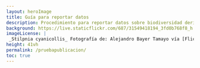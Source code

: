 ```yaml
---
layout: heroImage
title: Guía para reportar datos
description: Procedimiento para reportar datos sobre biodiversidad derivados de permisos de recolección y contratos de acceso a recursos genéticos.
background: https://live.staticflickr.com/687/31549418194_3fd0b768f8_h.jpg
imageLicense: |
 _Stilpnia cyanicollis_ Fotografía de: Alejandro Bayer Tamayo vía [Flickr](https://flickr.com/photos/alejobayer/31549418194){:target="_blank"}
height: 41vh
permalink: /pruebapublicacion/
toc: true
---
```


<head>
      <style>
          .mx-auto {
              display: inline-flex;
              justify-content: center;
              width: 100%;
          }
          td.Encabezado strong {
              color: white;
          }
          .Encabezado {
              background-color: #9fc56d;
              color: white;
          }
          table td:nth-child(1) {
              border-right: 1px solid#dddddd;
          }

          table td:nth-child(2) {
              border-right: 1px solid #dddddd;
          }
          p.Contenedor {
              border: 1px solid #dddddd;
              border-radius: 9px;
              padding: 16px;
          }

          .btn:hover {
              background-color: #0056b3;
          }

          /* Estilos del Modal */
          .modal {
              position: fixed;
              top: 0;
              left: 0;
              width: 100%;
              height: 100%;
              background-color: rgba(0, 0, 0, 0.5);
              display: none; /* Oculto por defecto */
          }

          /* Mostrar modal cuando es objetivo (clic en el enlace) */
          .modal:target {
              display: flex;
              align-items: center;
              justify-content: center;
          }

          /* Contenido del Modal */
          .modal-content {
              background-color: #fff;
              padding: 36px;
              border-radius: 5px;
              width: 80%;
              box-shadow: 0 4px 10px rgba(0, 0, 0, 0.3);
              border-radius: 22px;
          }
          .modal-content tr {
              border-bottom: 1px solid #ddd;
          }

          /* Botón para cerrar */
          .close {
              background-color: #e8ebeb;
              color: #aaa;
              font-size: 28px;
              font-weight: bold;
              text-decoration: none;
              position: absolute;
              right: 9px;
              top: 8px;
              display: inline-flex;
              border-radius: 50%;
              height: 39px;
              width: 39px;
              align-items: center;
              justify-content: center;
          }

          .close:hover {
              color: #ffffff;
              background-color: #9fc56d;
          }
      </style>
</head>


**Antes de empezar: reportar y publicar tienen alcances distintos**. La publicación de datos abiertos sobre biodiversidad es un ejercicio voluntario; por otro lado, el reporte es un proceso para dar cumplimento a la regulación ambiental.

Una explicación sobre ambos modelos y su alcance está disponible en este artículo: [Reportar y publicar datos sobre biodiversidad tienen alcances diferentes: ¿los conoces?](https://biodiversidad.co/post/2022/diferencias-entre-publicar-reportar-datos-biodiversidad/){:target="_blank"}


<div class="mx-auto">
  <a href="#modal" class="button is-primary">Encuentra aquí las diferencias y ventajas entre publicaciones</a>
</div>

<!-- Modal -->
<div id="modal" class="modal">
  <div class="modal-content">
    <a href="#" class="close">×</a>
    <p class="Contenedor">
      Tenga en <strong>cuenta las opciones disponibles al momento de realizar una publicación</strong>...
    </p>
  </div>
</div>


## Guía para reportar

![](/compartir/Imagenes/guia-para-reportar-datos.png)

<p align="center"><iframe width="100%" height="400" src="https://www.youtube.com/embed/tGzANPQWi7Y" title="YouTube video player" frameborder="0" allow="accelerometer; autoplay; clipboard-write; encrypted-media; gyroscope; picture-in-picture" allowfullscreen></iframe></p>
<br/>

**Enlaces a las herramientas para reportar los datos y generar el certificado de reporte**:

   [Herramienta IPT](http://ipt.biodiversidad.co/permisos){:target="_blank" .button .is-primary}      [Herramienta CR-SiB](http://biodiversidad.co//certificados/publicacion-permisos/){:target="_blank" .button .is-primary}


## 1. Crear el nuevo recurso

La creación del recurso se hace mediante la herramienta de publicación integrada de datos (IPT, del inglés Integrated Publishing Toolkit), para esto se debe contar con el **conjunto de datos estandarizado y las credenciales de acceso**.


### 1.1 Solicitar credenciales de acceso

Las credenciales de acceso, compuestas por el nombre de usuario y la contraseña, se obtienen **registrando al titular del permiso de recolección como proveedor de datos**. Esto se solicita en la sección de [registro](https://biodiversidad.co/compartir/registro){:target="_blank"} de nuestro sitio web.

Este paso **solo hay que hacerlo la primera vez que se van a reportar datos**. Para verificar si un titular del permiso ya es proveedor, se puede consultar este [enlace](https://docs.google.com/spreadsheets/d/e/2PACX-1vTtemvwzoSXYFG10wJBqhhbpGlaUK2m96qYdri8utfCsFJ3C_-R1eJG9LexkawUvJkziu8mJv_qA900/pubhtml?gid=0&single=true){:target="_blank"}.

En caso de ya ser proveedor y desconocer las credenciales de acceso, comunícate con el contacto consignado en el registro para obtenerlas.


### 1.2 Preparar los datos para el reporte 

Los datos deben ser organizados en una estructura de tabla utilizando el estándar Darwin Core (DwC). Para esto se puede usar la versión más reciente de la [plantilla](https://drive.google.com/u/0/uc?id=1mj0XG8GcABmTcZefQfHdHi8_ugJV3roA&export=download){:target="_blank"} de Excel creada para registros biológicos y la [extensión de permisos](https://drive.google.com/uc?export=download&id=1vwX9JUx_219CVTF2HrDj7eEukFJyZd2P){:target="_blank"}, disponible en la sección [Plantillas Darwin Core](https://biodiversidad.co/recursos/plantillas-dwc/){:target="_blank"} de este sitio. 

¿Necesitas ayuda para poner los datos en la plantilla? Consulta el [laboratorio de estandarización de datos en DwC](https://biodiversidad.co/formacion/laboratorios/DWC){:target="_blank"}.

La calidad del conjunto de datos se puede evaluar antes de reportarlo usando la herramienta GBIF [Data Validator](https://www.gbif.org/es/tools/data-validator){:target="_blank"}. Si necesitas ayuda validando los datos, puedes consultar el [laboratorio y videotutorial de esta herramienta](https://biodiversidad.co/formacion/laboratorios/DataValidator){:target="_blank"}.


### 1.3 Crear el recurso en el IPT

Usa las credenciales para ingresar a la herramienta IPT, disponible en el enlace [ipt.biodiversidad.co/permisos](http://ipt.biodiversidad.co/permisos){:target="_blank"}.

Para crear el nuevo recurso, selecciona la opción _Gestión de recursos_ del menú. Allí se debe asignar un nombre corto al recurso (este debe ser todo en minúsculas, sin espacios y, preferiblemente, descriptivo; ya que será asignado a la URL del reporte) y el tipo de conjunto de datos a reportar, para este caso: _Registros biológicos_.

Con esos dos aspectos definidos, solo falta hacer clic en el botón _Crear_.


## 2. Cargar el conjunto de datos y la extensión de permisos

Una vez creado el recurso, se debe cargar la plantilla DwC, con los datos validados y estandarizados, y la extensión de permisos. Antes de hacer la carga se debe eliminar de la plantilla la traducción en español de los encabezados.

### 2.1 Cargar los archivos

Antes de cargar, es indispensable que la primera fila del archivo contenga los **encabezados con el nombre de los elementos DwC en inglés y exportar la hoja de cálculo en formato de texto plano delimitado por tabulaciones** con extensión _.txt_; estos son los archivos que se cargarán.

¿Necesitas ayuda para transformar el formato de los archivos? Consulta nuestra sección de [preguntas frecuentes](https://biodiversidad.co/compartir/faq/#otras){:target="_blank"}.

La carga de los dos archivos: plantilla con los datos y extensión de permisos, debe hacerse por separado.

Para cargar cada archivo, desde la franja _Conjunto de datos,_ elegir la opción _Archivo_ del desplegable_,_ seleccionar el archivo a cargar y hacer clic en el botón _Agregar_. Se debe ingresar el valor 1 en el campo _Número de filas del encabezado_. Si el archivo está en formato de Excel (extensión .xlsx), se debe indicar la hoja en la que están documentados los registros biológicos o la extensión y hacer clic en _Guardar_.


### 2.2 Mapear los elementos Darwin Core

La carga del conjunto de datos no está completa hasta que se haga el mapeo DwC. Esta verificación está **automatizada en la herramienta, siempre y cuando los encabezados del archivo coincidan con el estándar en inglés**.

Para iniciar esta verificación, desde la franja _Mapeo Darwin Core_ se debe seleccionar de la lista desplegable la opción _Darwin Core Occurrence_ y hacer clic en el botón _Agregar_, validar que se aplicará sobre el archivo que se está cargando y hacer clic en _Guardar_. 

En caso de que un encabezado presente algún problema, éste se mostrará en la parte inferior de la página, después de las columnas automapeadas. Esto servirá para verificar la correspondencia de las columnas con los elementos del estándar y hacer las correcciones pertinentes.

Para mapear la extensión se deben seguir los mismos pasos pero seleccionando de la lista desplegable la opción _GGBN Permit Extension_.

La verificación que hace el mapeo DwC, en los archivos de la plantilla con los datos y la extensión de permisos, es necesaria para garantizar la correcta carga de toda la información.


## 3. Documentar los metadatos

Este paso permite dar contexto a los datos cargados. Para esto, es importante conocer las características del proyecto y las condiciones en las que se llevó a cabo la toma de los datos. Preguntas como qué, cómo, cuándo, dónde y quién, ayudan a tener claridad sobre los especímenes recolectados, la metodología de recolección, las coordenadas de georreferenciación y los involucrados.

Para documentar los metadatos del reporte, selecciona _Editar_ desde la franja _Metadatos_ y completa la información solicitada en los formularios de los _Metadatos básicos_, la _Descripción_, los _Contactos del recurso_, los _Creadores del recurso_ y los _Proveedores de los metadatos_. 

¿Necesitas ayuda para crear el recurso y cargar los datos? Consulta el [laboratorio de documentación de metadatos](https://biodiversidad.co/formacion/laboratorios/IPT_Metadatos){:target="_blank"}.

Nota: Las organizaciones que únicamente reportan datos no se encuentran registradas como publicadoras ante GBIF. Por lo tanto, en su proceso de documentación de metadatos, la plataforma arrojará el siguiente mensaje de alerta que puede omitirse: 

![](/compartir/Imagenes/alerta-IPT.png)

Para aclarar las diferencias entre los modelos de reporte y de publicación, consulta el artículo de nuestro blog _[Reportar y publicar datos sobre biodiversidad tienen alcances diferentes: ¿los conoces?](https://biodiversidad.co/post/2022/diferencias-entre-publicar-reportar-datos-biodiversidad/)_{:target="_blank"}

## 4. Hacer público el conjunto de datos

Este paso permite que el recurso quede disponible en la instancia de la herramienta IPT, mediante una URL persistente, para la generación del certificado. Para esto, es necesario que el conjunto de datos aparezca como _Público_ en la franja _Visibilidad_.

Este ajuste se hace desde la sección _Vista general del recurso_. Es necesario que primero se cambie el estado del recurso a _público_ y luego clic en _publicar_; siempre en este orden._ _ 

La URL del reporte ya publicado se consulta en la sección _Vista general del recurso en la franja_ _Versiones publicadas / última versión. _Esta URL es indispensable en el siguiente paso.

Con este reporte, es posible aumentar el reconocimiento y atribución de la organización, como publicadora de datos del SiB Colombia. Si estás interesado en que esto suceda, escribe a [sib@humboldt.org.co](mailto:sib@humboldt.org.co){:target="_blank"}.


## 5. Generar el certificado

Ingresa a la herramienta CR-SiB con las mismas credenciales de acceso asignadas al IPT. Está disponible en el enlace [http://biodiversidad.co/certificados/publicacion-permisos/](http://biodiversidad.co/certificados/publicacion-permisos/){:target="_blank"}.

Completa la información solicitada en los formularios. Para esto es indispensable contar con la URL o DOI del recurso publicado y toda la información del titular del permiso.

Este certificado es el soporte exigido por parte de la autoridad ambiental como evidencia del reporte de los datos a través del SiB Colombia.


_____

Si tienes dudas sobre el reporte de datos, puedes consultar la sección [Preguntas frecuentes](https://biodiversidad.co/compartir/faq/#certificado-de-reporte){:target="_blank"} de este sitio.

_____


## Insumos útiles para reportar datos 

**Estandarización de los datos**

* [Laboratorio de estructuración y calidad de datos](https://biodiversidad.co/formacion/laboratorios/LabEstructuracionCalidad){:target="_blank"}
* [Guía de estandarización de datos en DwC](https://biodiversidad.co/formacion/laboratorios/DWC){:target="_blank"}
* [Guía de estandarización con extensiones DwC](https://biodiversidad.co/formacion/laboratorios/DWCextensiones){:target="_blank"}
* [Estandarización de datos al estándar DwC (video)](https://www.youtube.com/watch?v=YAoc9QZ9cBw){:target="_blank"}

**Validación de la calidad de los datos**

* [Validación de datos con GBIF data Validator](https://biodiversidad.co/formacion/laboratorios/DataValidator){:target="_blank"}
* [Laboratorio de validación y limpieza](https://biodiversidad.co/formacion/laboratorios/ContextoValidacionLimpieza){:target="_blank"}
* [Guía de open refine](https://biodiversidad.co/formacion/laboratorios/OpenRefine){:target="_blank"}
* [Guía de validación taxonómica con Species Matching](https://biodiversidad.co/formacion/laboratorios/SpeciesMatching){:target="_blank"}
* [Guía de conversión de coordenadas](https://biodiversidad.co/formacion/laboratorios/ConversionCoordenadas){:target="_blank"}
* [Guía de conversión de fechas](https://biodiversidad.co/formacion/laboratorios/ConversionFechas){:target="_blank"}

---
Última actualización: 2022-05-06


